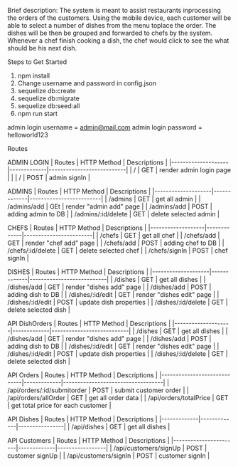 Brief description: 
The ​system ​is ​meant ​to ​assist ​restaurants ​in ​processing ​the orders ​of ​the customers.
Using ​the ​mobile ​device, ​each customer will ​be ​able ​to ​select ​a ​number ​of dishes
from ​the ​menu ​to ​place ​the order. ​The dishes will ​be ​then ​be ​grouped ​and ​forwarded
to chefs ​by ​the ​system. ​Whenever ​a chef ​finish ​cooking ​a dish, ​the chef would ​click ​to see ​the ​what ​should ​be ​his ​next dish. ​

Steps to Get Started

1. npm install
2. Change username and password in config.json
2. sequelize db:create
3. sequelize db:migrate
4. sequelize db:seed:all
5. npm run start

admin login username = admin@mail.com
admin login password = helloworld123

Routes

ADMIN LOGIN
| Routes             | HTTP Method | Descriptions              |
|--------------------|-------------|---------------------------|
| /                  | GET         | render admin login page   |         |
| /                  | POST        | admin signIn              |

ADMINS
| Routes             | HTTP Method | Descriptions            |
|--------------------|-------------|-------------------------|
| /admins            | GET         | get all admin           |
| /admins/add        | GEt         | render "admin add" page |
| /admins/add        | POST        | adding admin to DB      |
| /admins/:id/delete | GET         | delete selected admin   |

CHEFS
| Routes            | HTTP Method | Descriptions           |
|-------------------|-------------|------------------------|
| /chefs            | GET         | get all chef           |
| /chefs/add        | GET         | render "chef add" page |
| /chefs/add        | POST        | adding chef to DB      |
| /chefs/:id/delete | GET         | delete selected chef   |
| /chefs/signIn     | POST        | chef signIn            |

DISHES
| Routes             | HTTP Method | Descriptions              |
|--------------------|-------------|---------------------------|
| /dishes            | GET         | get all dishes            |
| /dishes/add        | GET         | render "dishes add" page  |
| /dishes/add        | POST        | adding dish to DB         |
| /dishes/:id/edit   | GET         | render "dishes edit" page |
| /dishes/:id/edit   | POST        | update dish properties    |
| /dishes/:id/delete | GET         | delete selected dish      |

API DishOrders
| Routes             | HTTP Method | Descriptions              |
|--------------------|-------------|---------------------------|
| /dishes            | GET         | get all dishes            |
| /dishes/add        | GET         | render "dishes add" page  |
| /dishes/add        | POST        | adding dish to DB         |
| /dishes/:id/edit   | GET         | render "dishes edit" page |
| /dishes/:id/edit   | POST        | update dish properties    |
| /dishes/:id/delete | GET         | delete selected dish      |

API Orders
| Routes                      | HTTP Method | Descriptions                      |
|-----------------------------|-------------|-----------------------------------|
| /api/orders/:id/submitorder | POST        | submit customer order             |
| /api/orders/allOrder        | GET         | get all order data                |
| /api/orders/totalPrice      | GET         | get total price for each customer |

API Dishes
| Routes      | HTTP Method | Descriptions   |
|-------------|-------------|----------------|
| /api/dishes | GET         | get all dishes |

API Customers
| Routes                | HTTP Method | Descriptions    |
|-----------------------|-------------|-----------------|
| /api/customers/signUp | POST        | customer signUp |
| /api/customers/signIn | POST        | customer signIn |